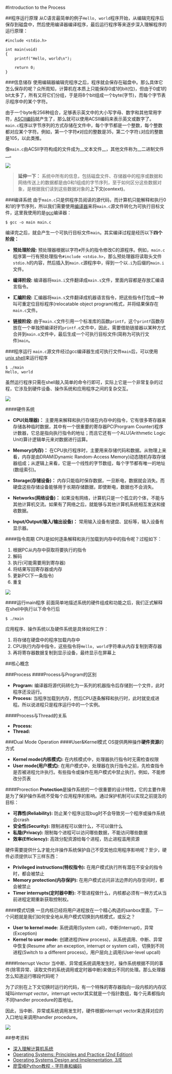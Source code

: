 #Introduction to the Process


##程序运行原理
从C语言最简单的例子`Hello, world`程序开始，从编辑完程序后保存到磁盘中，然后使用编译器编译程序，最后运行程序等来逐步深入理解程序的运行原理：

```
#include <stdio.h>

int main(void)
{
	printf("Hello, world\n");

	return 0;
}

```



###信息储存
使用编辑器编辑完程序之后，程序就会保存在磁盘中。那么具体它怎么保存的呢？众所周知，计算机在本质上只能保存0或1的bit(位)，但由于0或1的bit太多了，所有又将它们分组，于是将8个bit组成一个byte(字节)，而每个字节表示程序中的某个字符。

由于一个byte有256种组合，足够表示英文中的大小写字母、数字和其他常用字符，[ASCII编码](https://en.wikipedia.org/wiki/ASCII)就产生了，那么就可以使用ACSII编码来表示英文或数字了。`main.c`程序以字节序列的方式存储在文件中，每个字节都是一个整数，每个整数都对应某个字符。例如，第一个字符`#`对应的整数是35，第二个字符`i`对应的整数是105，以此类推。

像`main.c`由ACSII字符构成的文件成为__文本文件__，其他文件称为__二进制文件__。

![](https://raw.githubusercontent.com/samlaudev/Learning-Operating-Systems/master/Blogs/2015-10-16/ASCII-Code-Chart-Quick-ref-card.png)

> __延伸一下：__ 系统中所有的信息，包括磁盘文件、存储器中的程序或数据和网络传送上的数据都是由0和1组成的字节序列，至于如何区分这些数据对象，是根据我们读到这些数据对象的**上下文(context)**。


###编译系统
由于`main.c`只是供程序员阅读的源代码，而计算机只能解释和执行0和1的字节序列，所以我们需要使用[编译器](https://en.wikipedia.org/wiki/Compiler)来将`main.c`源文件转化为可执行目标文件，这里我使用的是[gcc](https://en.wikipedia.org/wiki/GNU_Compiler_Collection)编译器：

```
$ gcc -o main main.c
```

编译完之后，就会产生一个可执行目标文件`main`。其实编译过程是经历以下**四个阶段：**

* __预处理阶段:__ 预处理器根据以字符`#`开头的指令修改C的源程序。例如，`main.c`程序第一行有预处理指令`#include <stdio.h>`，那么预处理器将读取头文件`stdio.h`的内容，然后插入到`main.c`源程序中，得到一个以`.i`为后缀的`main.i`文件。

* __编译阶段:__ 编译器将`main.i`文件翻译成`main.s`文件，里面内容都是存放汇编语言指令。

* __汇编阶段:__ 汇编器将`main.s`文件翻译成机器语言指令，把这些指令打包成一种叫可重定位目标程序(relocatable object program)格式，并将结果保存在`main.c`文件。

* __链接阶段:__ 由于`main.c`文件引用一个标准库的函数`printf`，这个`printf`函数存放在一个单独预编译好的`printf.o`文件中，因此，需要借助链接器以某种方式合并到`main.o`文件中，最后生成一个可执行目标文件(简称为可执行文件)`main`。

###程序运行
`main.c`源文件经过gcc编译器生成可执行文件`main`后，可以使用[unix shell](https://en.wikipedia.org/wiki/Unix_shell)来运行程序

```
$ ./main
Hello, world
```
虽然运行程序只需在shell敲入简单的命令行即可，实际上它是一个非常复杂的过程，它涉及到硬件设备、操作系统和应用程序之间的复杂交互。

![](https://raw.githubusercontent.com/samlaudev/Learning-Operating-Systems/master/Blogs/2015-10-16/Loading-Program.png)


####硬件系统
* __CPU(处理器)：__ 主要用来解释和执行存储在内存中的指令，它有很多寄存器来存储各种临时数据，其中有一个很重要的寄存器PC(Prorgram Counter)程序计数器，它总是指向执行指令的地址；而且它还有一个ALU(Arithmetic Logic Unit)算计逻辑单元来对数据进行运算。

* __Memory(内存)：__ 在CPU执行程序时，主要用来存储代码和数据。从物理上来看，内存是由DRAM(Dynamic Random-Access Memory)动态随机存取存储器组成；从逻辑上来看，它是一个线性的字节数组，每个字节都有唯一的地址(数组索引)。

* __Storage(存储设备)：__ 内存只能临时保存数据，一旦断电，数据就会消失。而硬盘这些存储设备能够用于长期存储数据，即使断电，数据也不会消失。

* __Networks(网络设备)：__ 如果没有网络，计算机只是一个孤立的个体，不能与其他计算机交流。如果有了网络之后，就能够与其他计算机系统相互发送和接收数据。

* __Input/Output(输入/输出设备)：__ 常用输入设备有键盘、鼠标等，输入设备有显示器。

####指令周期
CPU是如何逐条解释和执行加载到内存中的指令呢？过程如下：

1. 根据PC从内存中获取将要执行的指令
2. 解码
3. 执行(可能需要用到寄存器)
4. 将结果写回寄存器或内存
5. 更新PC(下一条指令)
6. 重复 

![](https://raw.githubusercontent.com/samlaudev/Learning-Operating-Systems/master/Blogs/2015-10-16/Instruction-Cycle.png)

####运行main程序
前面简单地描述系统的硬件组成和功能之后，我们正式解释在shell中执行以下命令行后

```
$ ./main
```
应用程序、操作系统以及硬件系统是具体如何工作：

1. 将存储在硬盘中的程序加载内存中
2. CPU执行内存中指令，这些指令将`Hello, world`字符串从内存复制到寄存器
3. 再将寄存器数据复制到显示设备，最终显示在屏幕上

##核心概念

###Process
####Process与Program的区别
* __Program:__ 编译器将源代码转化为一系列的机器指令后存储到一个文件，此时程序还没运行。
* __Process:__ 当程序加载到内存，然后CPU逐条解释和执行时，此时就变成进程。所以说进程只是程序运行中的一个实例。


####Process与Thread的关系
* __Process:__ 
* __Thread:__

###Dual Mode Operation
####User&Kernel模式
OS提供两种操作**硬件资源**的方式

* __Kernel mode(内核模式):__ 在内核模式中，处理器执行指令时无需检查权限
* __User mode(用户模式):__ 在用户模式中，处理器在执行指令之前，先检查指令是否被进程允许执行。有些指令或操作在用户模式中禁止执行。例如，不能修改分页表

####Prorection
**Protection**是操作系统的一个很重要的设计特性，它的主要作用是为了保护操作系统不受每个应用程序的影响。通过保护机制可以实现之前提及的目标：

* __可靠性(Reliability):__ 防止某个程序出现bug时不会导致另一个程序或操作系统会crash
* __安全性(Security):__ 限制进程可以做什么，不可以做什么
* __私隐(Privacy):__ 限制每个进程可以访问哪些数据，不能访问哪些数据
* __效率(Efficiency):__ 高效分配资源给每个进程，防止进程滥用资源

硬件需要提供什么才能允许操作系统保护自己不受其他应用程序影响呢？至少，硬件必须提供以下三样东西：

* __Privileged instructions(特权指令):__ 在用户模式执行所有潜在不安全的指令时，都会被禁止
* __Memory protection(内存保护):__ 在用户模式访问非法边界的内存空间时，都会被禁止
* __Timer interrupts(定时器中断):__ 不管进程做什么，内核都必须有一种方式从当前进程定期重新获取控制权。

####模式切换
一旦内核已经将用户进程放在一个精心构造的sanbox里面，下一个问题就是我们如何安全地从用户模式切换到内核模式，或反之？

* __User to kernel mode:__ 系统调用(System call)，中断(Interrupt)，异常(Exception)
* __Kernel to user mode:__ 创建进程(New process)，从系统调用、中断、异常中恢复(Resume after an exception, interrupt or system call)，切换到不同进程(Switch to a different process)，用户层向上调用(User-level upcall)

####Interrupt Vector
当中断、异常或系统调用发生时，操作系统根据不同的事件(除零异常、读取文件的系统调用或定时器中断)来做出不同的处理。那么处理器怎么知道运行哪段代码呢？

为了识别在上下文切换时运行的代码，有一个特殊的寄存器指向一段内核的内存区域叫*interrupt vector*。interrupt vector其实就是一个指针数组，每个元素都指向不同handler procedure的首地址。

因此，当中断、异常或系统调用发生时，硬件根据interrupt vector来选择对应的入口地址来调用handler procedure。

![](https://raw.githubusercontent.com/samlaudev/Learning-Operating-Systems/master/Blogs/2015-10-16/Interrupt-Vector.png)


##参考资料
* [深入理解计算机系统](http://book.douban.com/subject/5333562/)
* [Operating Systems: Principles and Practice (2nd Edition)](http://ospp.cs.washington.edu)
* [Operating Systems Design and Implementation, 3/E](http://book.douban.com/subject/1764254/)
* [廖雪峰Python教程 - 字符串和编码](http://www.liaoxuefeng.com/wiki/001374738125095c955c1e6d8bb493182103fac9270762a000/001386819196283586a37629844456ca7e5a7faa9b94ee8000)